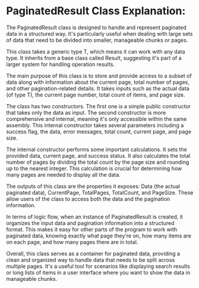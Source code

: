 # PaginatedResult Class Explanation:

The PaginatedResult class is designed to handle and represent paginated data in a structured way. It's particularly useful when dealing with large sets of data that need to be divided into smaller, manageable chunks or pages.

This class takes a generic type T, which means it can work with any data type. It inherits from a base class called Result, suggesting it's part of a larger system for handling operation results.

The main purpose of this class is to store and provide access to a subset of data along with information about the current page, total number of pages, and other pagination-related details. It takes inputs such as the actual data (of type T), the current page number, total count of items, and page size.

The class has two constructors. The first one is a simple public constructor that takes only the data as input. The second constructor is more comprehensive and internal, meaning it's only accessible within the same assembly. This internal constructor takes several parameters including a success flag, the data, error messages, total count, current page, and page size.

The internal constructor performs some important calculations. It sets the provided data, current page, and success status. It also calculates the total number of pages by dividing the total count by the page size and rounding up to the nearest integer. This calculation is crucial for determining how many pages are needed to display all the data.

The outputs of this class are the properties it exposes: Data (the actual paginated data), CurrentPage, TotalPages, TotalCount, and PageSize. These allow users of the class to access both the data and the pagination information.

In terms of logic flow, when an instance of PaginatedResult is created, it organizes the input data and pagination information into a structured format. This makes it easy for other parts of the program to work with paginated data, knowing exactly what page they're on, how many items are on each page, and how many pages there are in total.

Overall, this class serves as a container for paginated data, providing a clean and organized way to handle data that needs to be split across multiple pages. It's a useful tool for scenarios like displaying search results or long lists of items in a user interface where you want to show the data in manageable chunks.
